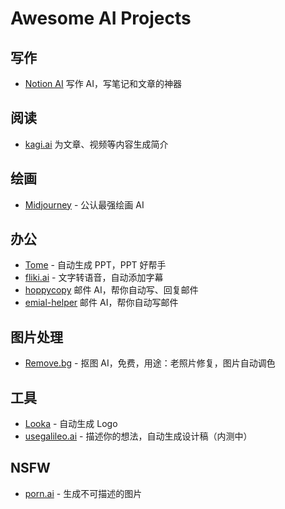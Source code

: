 # Awesome AI Projects

## 写作

- [Notion AI](https://www.notion.so/product/ai) 写作 AI，写笔记和文章的神器

## 阅读

- [kagi.ai](https://labs.kagi.com/ai/sum) 为文章、视频等内容生成简介

## 绘画

- [Midjourney](https://www.midjourney.com/home/) - 公认最强绘画 AI

## 办公

- [Tome](https://beta.tome.app/) - 自动生成 PPT，PPT 好帮手
- [fliki.ai](https://app.fliki.ai/) - 文字转语音，自动添加字幕
- [hoppycopy](https://app.hoppycopy.co/) 邮件 AI，帮你自动写、回复邮件
- [emial-helper](https://email-helper.vercel.app/) 邮件 AI，帮你自动写邮件

## 图片处理

- [Remove.bg](https://www.remove.bg/) - 抠图 AI，免费，用途：老照片修复，图片自动调色

## 工具

- [Looka](https://looka.com/) - 自动生成 Logo
- [usegalileo.ai](https://www.usegalileo.ai/) - 描述你的想法，自动生成设计稿（内测中）


## NSFW

- [porn.ai](https://pornpen.ai/) - 生成不可描述的图片
